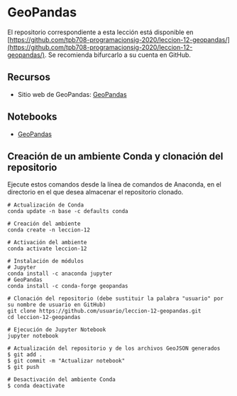 # GeoPandas

El repositorio correspondiente a esta lección está disponible en [https://github.com/tpb708-programacionsig-2020/leccion-12-geopandas/](https://github.com/tpb708-programacionsig-2020/leccion-12-geopandas/). Se recomienda bifurcarlo a su cuenta en GitHub.

## Recursos
- Sitio web de GeoPandas: [GeoPandas](https://geopandas.org/)

## Notebooks
- [GeoPandas](https://github.com/tpb708-programacionsig-2020/leccion-12-geopandas/blob/master/geopandas.ipynb)

## Creación de un ambiente Conda y clonación del repositorio
Ejecute estos comandos desde la línea de comandos de Anaconda, en el directorio en el que desea almacenar el repositorio clonado.
```shell
# Actualización de Conda
conda update -n base -c defaults conda

# Creación del ambiente
conda create -n leccion-12

# Activación del ambiente
conda activate leccion-12

# Instalación de módulos
# Jupyter
conda install -c anaconda jupyter
# GeoPandas
conda install -c conda-forge geopandas

# Clonación del repositorio (debe sustituir la palabra "usuario" por su nombre de usuario en GitHub)
git clone https://github.com/usuario/leccion-12-geopandas.git
cd leccion-12-geopandas

# Ejecución de Jupyter Notebook
jupyter notebook

# Actualización del repositorio y de los archivos GeoJSON generados
$ git add .
$ git commit -m "Actualizar notebook"
$ git push

# Desactivación del ambiente Conda
$ conda deactivate
```
